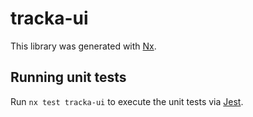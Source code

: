 # tracka-ui

This library was generated with [Nx](https://nx.dev).

## Running unit tests

Run `nx test tracka-ui` to execute the unit tests via [Jest](https://jestjs.io).
